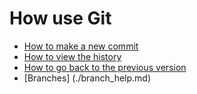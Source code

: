 # How use Git
- [How to make a new commit](./commit_help.md)
- [How to view the history](./log_help.md)
- [How to go back to the previous version](./reset_help.md)
- [Branches] (./branch_help.md)
